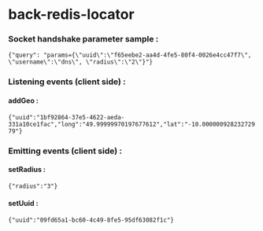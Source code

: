 # back-redis-locator

### Socket handshake parameter sample :

`{"query": "params={\"uuid\":\"f65eebe2-aa4d-4fe5-80f4-0026e4cc47f7\", \"username\":\"dns\", \"radius\":\"2\"}"}`

### Listening events (client side) :

#### addGeo :

`{"uuid":"1bf92864-37e5-4622-aeda-331a10ce1fac","long":"49.99999970197677612","lat":"-10.00000092823272979"}`

### Emitting events (client side) :

#### setRadius :

`{"radius":"3"}`

#### setUuid :

`{"uuid":"09fd65a1-bc60-4c49-8fe5-95df63082f1c"}`
